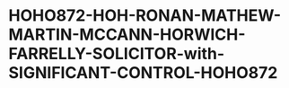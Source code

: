 # HOHO872-HOH-RONAN-MATHEW-MARTIN-MCCANN-HORWICH-FARRELLY-SOLICITOR-with-SIGNIFICANT-CONTROL-HOHO872